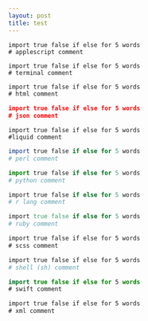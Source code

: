 ```yaml
---
layout: post
title: test
---
```


```applescript
import true false if else for 5 words 
# applescript comment
```
```terminal
import true false if else for 5 words 
# terminal comment
```
```html
import true false if else for 5 words
# html comment
```
```json
import true false if else for 5 words
# json comment
```
```liquid
import true false if else for 5 words
#liquid comment
```
```perl
import true false if else for 5 words
# perl comment
```
```python
import true false if else for 5 words
# python comment
```
```r
import true false if else for 5 words
# r lang comment
```
```ruby
import true false if else for 5 words
# ruby comment
```
```scss
import true false if else for 5 words
# scss comment
```
```sh
import true false if else for 5 words
# shell (sh) comment
```
```swift
import true false if else for 5 words
# swift comment
```
```xml
import true false if else for 5 words
# xml comment
```
